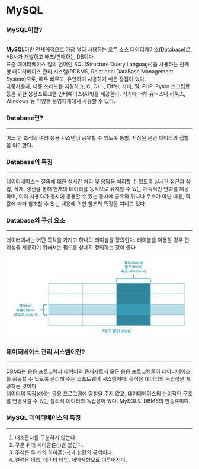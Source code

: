 # MySQL

### MySQL이란?
---

**MySQL**이란 전세계적으로 가장 널리 사용하는 오픈 소스 데이터베이스(Database)로, AB사가 개발하고 배포/판매하는 DB이다.<br>
표준 데이터베이스 질의 언어인 SQL(Structure Query Language)을 사용하는 관계형 데이터베이스 관리 시스템(RDBMS, Relational DataBase Management System)으로,  매우 빠르고, 유연하며 사용하기 쉬운 장점이 있다.<br>
다중사용자, 다중 쓰레드를 지원하고, C, C++, Eiffel, 자바, 펄, PHP, Pyton 스크립트 등을 위한 응용프로그램 인터페이스(API)를 제공한다. 거기에 더해 유닉스나 리눅스, Windows 등 다양한 운영체제에서 사용할 수 있다.<br>

### Database란?
---

어느 한 조직의 여러 응용 시스템이 공유할 수 있도록 통합, 저장된 운영 데이터의 집합을 의미한다.<br>

### Database의 특징
---

데이터베이스는 질의에 대한 실시간 처리 및 응답을 처리할 수 있도록 실시간 접근과 삽입, 삭제, 갱신을 통해 현재의 데이터를 동적으로 유지할 수 있는 계속적인 변화를 제공하며, 여러 사용자가 동시에 공용할 수 있는 동시에 공유와 위치나 주소가 아닌 내용, 즉 값에 따라 참조할 수 있는 내용에 의한 참조의 특징을 지니고 있다.

### Database의 구성 요소
---

데이터에서는 어떤 목적을 가지고 하나의 테이블을 정의한다. 테이블을 이용할 경우 편리성을 제공하기 위해서는 필드를 상세히 정의하는 것이 좋다.

![Table](image.png)

### 데이터베이스 관리 시스템이란?
---

DBMS는 응용 프로그램과 데이터의 중재자로서 모든 응용 프로그램들이 데이터베이스를 공유할 수 있도록 관리해 주는 소프트웨어 시스템이다. 목적은 데이터의 독립성을 제공하는 것이다.<br>
데이터의 독립성에는 응용 프로그램에 영향을 주지 않고, 데이터베이스의 논리적인 구조를 변경시킬 수 있는 물리적 데이터의 독립성이 있다. MySQL도 DBMS의 한종류이다.

### MySQL 데이터베이스의 특징
---

1. 대소문자를 구분하지 않는다.
2. 구문 뒤에 세미콜론(;)을 붙인다.
3. 주석은 두 개의 하이픈(--)과 한칸의 공백이다.
4. 컬럼은 이름, 데이터 타입, 제약사항으로 이루어진다.